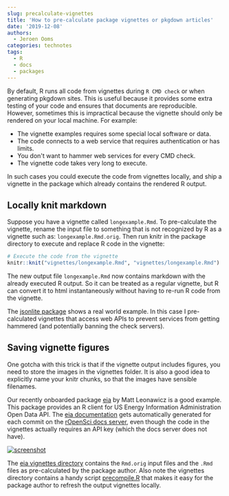 ```yaml
---
slug: precalculate-vignettes
title: 'How to pre-calculate package vignettes or pkgdown articles'
date: '2019-12-08'
authors:
  - Jeroen Ooms
categories: technotes
tags:
  - R
  - docs
  - packages
---
```


By default, R runs all code from vignettes during `R CMD check` or when generating pkgdown sites. This is useful because it provides some extra testing of your code and ensures that documents are reproducible. However, sometimes this is impractical because the vignette should only be rendered on your local machine. For example:

  - The vignette examples requires some special local software or data.
  - The code connects to a web service that requires authentication or has limits.
  - You don't want to hammer web services for every CMD check.
  - The vignette code takes very long to execute.

In such cases you could execute the code from vignettes locally, and ship a vignette in the package which already contains the rendered R output. 

## Locally knit markdown

Suppose you have a vignette called `longexample.Rmd`. To pre-calculate the vignette, rename the input file to something that is not recognized by R as a vignette such as: `longexample.Rmd.orig`. Then run knitr in the package directory to execute and replace R code in the vignette:

```r
# Execute the code from the vignette
knitr::knit("vignettes/longexample.Rmd", "vignettes/longexample.Rmd")
```

The new output file `longexample.Rmd` now contains markdown with the already executed R output. So it can be treated as a regular vignette, but R can convert it to html instantaneously without having to re-run R code from the vignette.

The [jsonlite package](https://github.com/jeroen/jsonlite/tree/v1.6/vignettes) shows a real world example. In this case I pre-calculated vignettes that access web APIs to prevent services from getting hammered (and potentially banning the check servers).

## Saving vignette figures

One gotcha with this trick is that if the vignette output includes figures, you need to store the images in the vignettes folder. It is also a good idea to explicitly name your knitr chunks, so that the images have sensible filenames.

Our recently onboarded package [eia](https://github.com/ropensci/eia/tree/master/vignettes) by Matt Leonawicz is a good example. This package provides an R client for US Energy Information Administration Open Data API. The [eia documentation](https://docs.ropensci.org/eia/articles/) gets automatically generated for each commit on the [rOpenSci docs server](https://ropensci.org/technotes/2019/06/07/ropensci-docs/), even though the code in the vignettes actually requires an API key (which the docs server does not have).

[![screenshot](https://imgur.com/W5NDdOA.png)](https://docs.ropensci.org/eia)

The [eia vignettes directory](https://github.com/ropensci/eia/blob/master/vignettes/) contains the `Rmd.orig` input files and the `.Rmd` files as pre-calculated by the package author. Also note the vignettes directory contains a handy script [precompile.R](https://github.com/ropensci/eia/blob/master/vignettes/precompile.R) that makes it easy for the package author to refresh the output vignettes locally.
